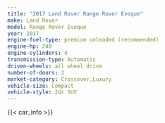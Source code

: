 ```yaml
---
title: "2017 Land Rover Range Rover Evoque"
make: Land Rover
model: Range Rover Evoque
year: 2017
engine-fuel-type: premium unleaded (recommended)
engine-hp: 240
engine-cylinders: 4
transmission-type: Automatic
driven-wheels: all wheel drive
number-of-doors: 2
market-category: Crossover,Luxury
vehicle-size: Compact
vehicle-style: 2dr SUV
---
```


{{< car_info >}}
